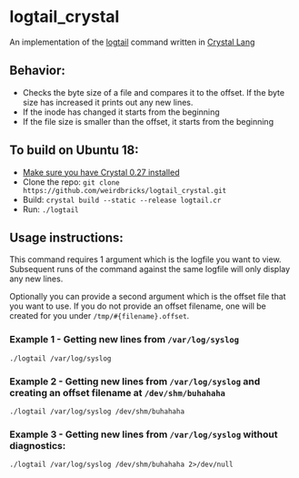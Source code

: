 # logtail_crystal

An implementation of the [logtail](http://manpages.ubuntu.com/manpages/trusty/man8/logtail2.8.html) command written in [Crystal Lang](https://crystal-lang.org)

## Behavior:

* Checks the byte size of a file and compares it to the offset. If the byte size has increased it prints out any new lines. 
* If the inode has changed it starts from the beginning
* If the file size is smaller than the offset, it starts from the beginning

## To build on Ubuntu 18:

* [Make sure you have Crystal 0.27 installed](https://crystal-lang.org/docs/installation/on_debian_and_ubuntu.html)
* Clone the repo: `git clone https://github.com/weirdbricks/logtail_crystal.git`
* Build: `crystal build --static --release logtail.cr`
* Run: `./logtail`

## Usage instructions:

This command requires 1 argument which is the logfile you want to view. Subsequent runs of the command against the same logfile will only display any new lines. 

Optionally you can provide a second argument which is the offset file that you want to use. If you do not provide an offset filename, one will be created for you under `/tmp/#{filename}.offset`.

### Example 1 - Getting new lines from `/var/log/syslog`

```
./logtail /var/log/syslog
```

### Example 2 - Getting new lines from `/var/log/syslog` and creating an offset filename at `/dev/shm/buhahaha`

```
./logtail /var/log/syslog /dev/shm/buhahaha
```

### Example 3 - Getting new lines from `/var/log/syslog` without diagnostics:

```
./logtail /var/log/syslog /dev/shm/buhahaha 2>/dev/null
```
